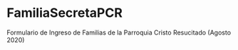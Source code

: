 # FamiliaSecretaPCR
Formulario de Ingreso de Familias de la Parroquia Cristo Resucitado (Agosto 2020)
